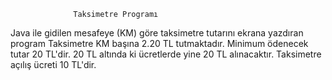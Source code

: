                   Taksimetre Programı
Java ile gidilen mesafeye (KM) göre taksimetre tutarını ekrana yazdıran program
Taksimetre KM başına 2.20 TL tutmaktadır.
Minimum ödenecek tutar 20 TL'dir. 20 TL altında ki ücretlerde yine 20 TL alınacaktır.
Taksimetre açılış ücreti 10 TL'dir.
